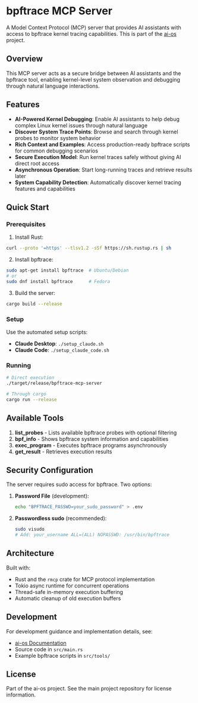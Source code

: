 # bpftrace MCP Server

A Model Context Protocol (MCP) server that provides AI assistants with access to bpftrace kernel tracing capabilities. This is part of the [ai-os](https://github.com/yunwei37/ai-os) project.

## Overview

This MCP server acts as a secure bridge between AI assistants and the bpftrace tool, enabling kernel-level system observation and debugging through natural language interactions.

## Features

- **AI-Powered Kernel Debugging**: Enable AI assistants to help debug complex Linux kernel issues through natural language
- **Discover System Trace Points**: Browse and search through kernel probes to monitor system behavior
- **Rich Context and Examples**: Access production-ready bpftrace scripts for common debugging scenarios
- **Secure Execution Model**: Run kernel traces safely without giving AI direct root access
- **Asynchronous Operation**: Start long-running traces and retrieve results later
- **System Capability Detection**: Automatically discover kernel tracing features and capabilities

## Quick Start

### Prerequisites

1. Install Rust:
```bash
curl --proto '=https' --tlsv1.2 -sSf https://sh.rustup.rs | sh
```

2. Install bpftrace:
```bash
sudo apt-get install bpftrace  # Ubuntu/Debian
# or
sudo dnf install bpftrace      # Fedora
```

3. Build the server:
```bash
cargo build --release
```

### Setup

Use the automated setup scripts:

- **Claude Desktop**: `./setup_claude.sh`
- **Claude Code**: `./setup_claude_code.sh`

### Running

```bash
# Direct execution
./target/release/bpftrace-mcp-server

# Through cargo
cargo run --release
```

## Available Tools

1. **list_probes** - Lists available bpftrace probes with optional filtering
2. **bpf_info** - Shows bpftrace system information and capabilities
3. **exec_program** - Executes bpftrace programs asynchronously
4. **get_result** - Retrieves execution results

## Security Configuration

The server requires sudo access for bpftrace. Two options:

1. **Password File** (development):
   ```bash
   echo "BPFTRACE_PASSWD=your_sudo_password" > .env
   ```

2. **Passwordless sudo** (recommended):
   ```bash
   sudo visudo
   # Add: your_username ALL=(ALL) NOPASSWD: /usr/bin/bpftrace
   ```

## Architecture

Built with:
- Rust and the `rmcp` crate for MCP protocol implementation
- Tokio async runtime for concurrent operations
- Thread-safe in-memory execution buffering
- Automatic cleanup of old execution buffers

## Development

For development guidance and implementation details, see:
- [ai-os Documentation](https://github.com/yunwei37/ai-os)
- Source code in `src/main.rs`
- Example bpftrace scripts in `src/tools/`

## License

Part of the ai-os project. See the main project repository for license information.